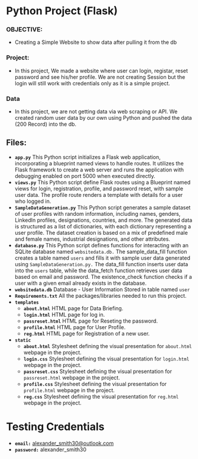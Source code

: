 # Python Project (Flask)

### OBJECTIVE:
- Creating a Simple Website to show data after pulling it from the db

### Project:
- In this project, We made a website where user can login, registar, reset password and see his/her profile. We are not creating Session but the login will still work with credentials only as it is a simple project.

### Data
- In this project, we are not getting data via web scraping or API. We created random user data by our own using Python and pushed the data (200 Record) into the db.


## Files:
- **`app.py`** This Python script initializes a Flask web application, incorporating a blueprint named views to handle routes. It utilizes the Flask framework to create a web server and runs the application with debugging enabled on port 5000 when executed directly.
- **`views.py`** This Python script define Flask routes using a Blueprint named views for login, registration, profile, and password reset, with sample user data. The profile route renders a template with details for a user who logged in.
- **`SampleDataGeneration.py`** This Python script generates a sample dataset of user profiles with random information, including names, genders, LinkedIn profiles, designations, countries, and more. The generated data is structured as a list of dictionaries, with each dictionary representing a user profile. The dataset creation is based on a mix of predefined male and female names, industrial designations, and other attributes.
- **`database.py`** This Python script defines functions for interacting with an SQLite database named `websitedata.db.` The sample_data_fill function creates a table named `users` and fills it with sample user data generated using `SampleDataGeneration.py.` The data_fill function inserts user data into the `users` table, while the data_fetch function retrieves user data based on email and password. The existence_check function checks if a user with a given email already exists in the database.
- **`websitedata.db`** Database - User Information Stored in table named `user`
- **`Requirements.txt`** All the packages/libraries needed to run this project.
- **`templates`**
    - **`about.html`**  HTML page for Data Briefing.
    - **`login.html`** HTML page for log in.
    - **`passreset.html`** HTML page for Reseting the password.
    - **`profile.html`** HTML page for User Profile.
    - **`reg.html`**  HTML page for Registration of a new user.
- **`static`**
    - **`about.html`** Stylesheet defining the visual presentation for `about.html` webpage in the project.
    - **`login.css`** Stylesheet defining the visual presentation for `login.html` webpage in the project.
    - **`passreset.css`** Stylesheet defining the visual presentation for `passreset.html` webpage in the project.
    - **`profile.css`** Stylesheet defining the visual presentation for `profile.html` webpage in the project.
    - **`reg.css`**  Stylesheet defining the visual presentation for `reg.html` webpage in the project.

# Testing Credentials
- **`email:`** alexander_smith30@outlook.com
- **`password:`** alexander_smith30
